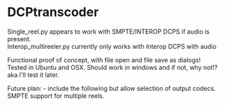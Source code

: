 # DCPtranscoder
Single_reel.py appears to work with SMPTE/INTEROP DCPS if audio is present. <br>
Interop_multireeler.py currently only works with Interop DCPS with audio<br>

Functional proof of concept, with file open and file save as dialogs! <br>
Tested in Ubuntu and OSX. Should work in windows and if not, why not!? aka I'll test it later. <br>

Future plan: - include the following but allow selection of output codecs.<br>
SMPTE support for multiple reels.
